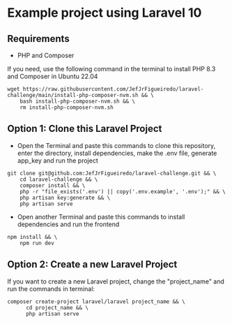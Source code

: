 # Example project using Laravel 10

## Requirements
- PHP and Composer

If you need, use the following command in the terminal to install PHP 8.3 and Composer in Ubuntu 22.04
~~~shell
wget https://raw.githubusercontent.com/JefJrFigueiredo/laravel-challenge/main/install-php-composer-nvm.sh && \
    bash install-php-composer-nvm.sh && \
    rm install-php-composer-nvm.sh
~~~

## Option 1: Clone this Laravel Project
- Open the Terminal and paste this commands to clone this repository, enter the directory, install dependencies, make the .env file, generate app_key and run the project
~~~shell
git clone git@github.com:JefJrFigueiredo/laravel-challenge.git && \
    cd laravel-challenge && \
    composer install && \
    php -r "file_exists('.env') || copy('.env.example', '.env');" && \
    php artisan key:generate && \
    php artisan serve
~~~
- Open another Terminal and paste this commands to install dependencies and run the frontend
~~~shell
npm install && \
    npm run dev
~~~

## Option 2: Create a new Laravel Project
If you want to create a new Laravel project, change the "project_name" and run the commands in terminal:

~~~shell
composer create-project laravel/laravel project_name && \
      cd project_name && \
      php artisan serve
~~~
